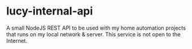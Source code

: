 # lucy-internal-api
A small NodeJS REST API to be used with my home automation projects that runs on my local network &amp; server. This service is not open to the Internet.
